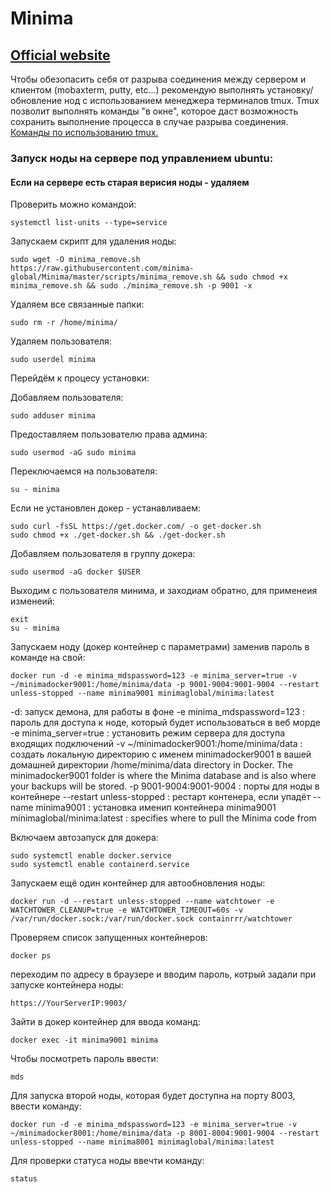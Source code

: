 # Minima

## [Official website](https://www.minima.global)

Чтобы обезопасить себя от разрыва соединения между сервером и клиентом (mobaxterm, putty, etc...) рекомендую выполнять установку/обновление нод с использованием менеджера терминалов tmux. Tmux позволит выполнять команды "в окне", которое даст возможность сохранить выполнение процесса в случае разрыва соединения. [Команды по использованию tmux.](https://github.com/CrypComNods/manual_testnet_nodes/blob/main/tmux_commands.md)

### Запуск ноды на сервере под управлением ubuntu:


#### Если на сервере есть старая верисия ноды - удаляем

Проверить можно командой:
```
systemctl list-units --type=service
```
Запускаем скрипт для удаления ноды:
```
sudo wget -O minima_remove.sh https://raw.githubusercontent.com/minima-global/Minima/master/scripts/minima_remove.sh && sudo chmod +x minima_remove.sh && sudo ./minima_remove.sh -p 9001 -x
```
Удаляем все связанные папки:
```
sudo rm -r /home/minima/
```
Удаляем пользователя:
```
sudo userdel minima
```

Перейдём к процесу установки:

Добавляем пользователя:
```
sudo adduser minima
```
Предоставляем пользователю права админа:
```
sudo usermod -aG sudo minima
```
Переключаемся на пользователя:
```
su - minima
```
Если не установлен докер - устанавливаем:
```
sudo curl -fsSL https://get.docker.com/ -o get-docker.sh
sudo chmod +x ./get-docker.sh && ./get-docker.sh
```
Добавляем пользователя в группу докера:
```
sudo usermod -aG docker $USER
```
Выходим с пользователя минима, и заходиам обратно, для применеия изменеий:
```
exit
su - minima
```
Запускаем ноду (докер контейнер с параметрами) заменив пароль в команде на свой:
```
docker run -d -e minima_mdspassword=123 -e minima_server=true -v ~/minimadocker9001:/home/minima/data -p 9001-9004:9001-9004 --restart unless-stopped --name minima9001 minimaglobal/minima:latest
```
-d: запуск демона, для работы в фоне
-e minima_mdspassword=123 : пароль для доступа к ноде, который будет использоваться в веб морде
-e minima_server=true : установить режим сервера для доступа входящих подключений
-v ~/minimadocker9001:/home/minima/data : создать локальную директорию с именем minimadocker9001 в вашей домашней директории /home/minima/data directory in Docker. The minimadocker9001 folder is where the Minima database and is also where your backups will be stored.
-p 9001-9004:9001-9004 : порты для ноды в контейнере
--restart unless-stopped : рестарт контенера, если упадёт
--name minima9001 : установка именип контейнера minima9001
minimaglobal/minima:latest : specifies where to pull the Minima code from

Включаем автозапуск для докера:
```
sudo systemctl enable docker.service
sudo systemctl enable containerd.service
```
Запускаем ещё один контейнер для автообновления ноды:
```
docker run -d --restart unless-stopped --name watchtower -e WATCHTOWER_CLEANUP=true -e WATCHTOWER_TIMEOUT=60s -v /var/run/docker.sock:/var/run/docker.sock containrrr/watchtower
```
Проверяем список запущенных контейнеров:
```
docker ps
```
переходим по адресу в браузере и вводим пароль, котрый задали при запуске контейнера ноды:
```
https://YourServerIP:9003/
```
Зайти в докер контейнер для ввода команд:
```
docker exec -it minima9001 minima
```
Чтобы посмотреть пароль ввести:
```
mds
```
Для запуска второй ноды, которая будет доступна на порту 8003, ввести команду:
```
docker run -d -e minima_mdspassword=123 -e minima_server=true -v ~/minimadocker8001:/home/minima/data -p 8001-8004:9001-9004 --restart unless-stopped --name minima8001 minimaglobal/minima:latest
```
Для проверки статуса ноды ввечти команду:
```
status
```
